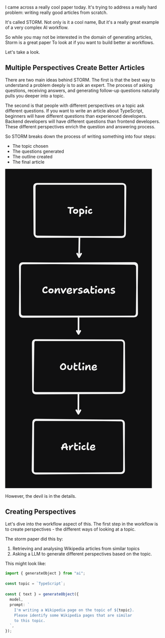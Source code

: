 I came across a really cool paper today. It's trying to address a really hard problem: writing really good articles from scratch.

It's called STORM. Not only is it a cool name, But it's a really great example of a very complex AI workflow.

So while you may not be interested in the domain of generating articles, Storm is a great paper To look at if you want to build better ai workflows.

Let's take a look.

## Multiple Perspectives Create Better Articles

There are two main ideas behind STORM. The first is that the best way to understand a problem deeply is to ask an expert. The process of asking questions, receiving answers, and generating follow-up questions naturally pulls you deeper into a topic.

The second is that people with different perspectives on a topic ask different questions. If you want to write an article about TypeScript, beginners will have different questions than experienced developers. Backend developers will have different questions than frontend developers. These different perspectives enrich the question and answering process.

So STORM breaks down the process of writing something into four steps:

- The topic chosen
- The questions generated
- The outline created
- The final article

![The artifacts generated by STORM](image-2.png)

However, the devil is in the details.

## Creating Perspectives

Let's dive into the workflow aspect of this. The first step in the workflow is to create perspectives - the different ways of looking at a topic.

The storm paper did this by:

1. Retrieving and analysing Wikipedia articles from similar topics
2. Asking a LLM to generate different perspectives based on the topic.

This might look like:

```ts
import { generateObject } from "ai";

const topic = `TypeScript`;

const { text } = generateObject({
  model,
  prompt: `
    I'm writing a Wikipedia page on the topic of ${topic}.
    Please identify some Wikipedia pages that are similar
    to this topic.
  `,
});
```

